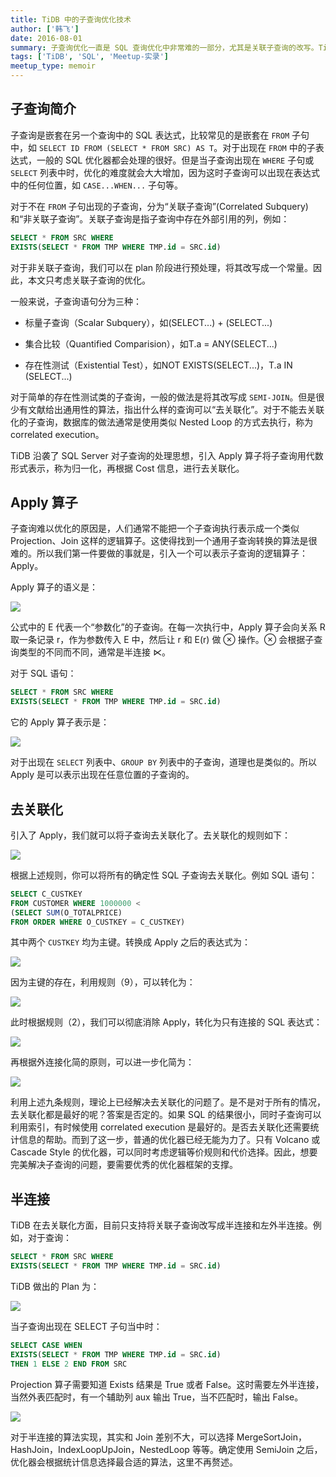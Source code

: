 ```yaml
---
title: TiDB 中的子查询优化技术
author: ['韩飞']
date: 2016-08-01
summary: 子查询优化一直是 SQL 查询优化中非常难的一部分，尤其是关联子查询的改写。TiDB 为了兼容 MySQL，允许用户在任何位置编写子查询。对于非关联子查询，TiDB 会对其进行提前求值，对于关联子查询，TiDB 会尽可能的对其进行去关联化，例如改写成 SemiJoin。本文会重点介绍 TiDB 对关联子查询的优化手段。
tags: ['TiDB', 'SQL', 'Meetup-实录']
meetup_type: memoir
---
```


## 子查询简介

子查询是嵌套在另一个查询中的 SQL 表达式，比较常见的是嵌套在 `FROM` 子句中，如
    `SELECT ID FROM (SELECT * FROM SRC) AS T`。对于出现在 `FROM` 中的子表达式，一般的 SQL 优化器都会处理的很好。但是当子查询出现在 `WHERE` 子句或 `SELECT` 列表中时，优化的难度就会大大增加，因为这时子查询可以出现在表达式中的任何位置，如 `CASE...WHEN...` 子句等。

对于不在 `FROM` 子句出现的子查询，分为“关联子查询”(Correlated Subquery) 和“非关联子查询”。关联子查询是指子查询中存在外部引用的列，例如：

```sql
SELECT * FROM SRC WHERE
EXISTS(SELECT * FROM TMP WHERE TMP.id = SRC.id)
```
对于非关联子查询，我们可以在 plan 阶段进行预处理，将其改写成一个常量。因此，本文只考虑关联子查询的优化。

一般来说，子查询语句分为三种：

+ 标量子查询（Scalar Subquery），如(SELECT...) + (SELECT...)

+ 集合比较（Quantified Comparision），如T.a = ANY(SELECT...)

+ 存在性测试（Existential Test），如NOT EXISTS(SELECT...)，T.a IN (SELECT...)

对于简单的存在性测试类的子查询，一般的做法是将其改写成 `SEMI-JOIN`。但是很少有文献给出通用性的算法，指出什么样的查询可以“去关联化”。对于不能去关联化的子查询，数据库的做法通常是使用类似 Nested Loop 的方式去执行，称为 correlated execution。

TiDB 沿袭了 SQL Server 对子查询的处理思想，引入 Apply 算子将子查询用代数形式表示，称为归一化，再根据 Cost 信息，进行去关联化。

## Apply 算子

子查询难以优化的原因是，人们通常不能把一个子查询执行表示成一个类似 Projection、Join 这样的逻辑算子。这使得找到一个通用子查询转换的算法是很难的。所以我们第一件要做的事就是，引入一个可以表示子查询的逻辑算子：Apply。

Apply 算子的语义是：

![](http://static.zybuluo.com/zyytop/d33ip11f4i69dbosfxdsir1m/1.png)

公式中的 E 代表一个“参数化”的子查询。在每一次执行中，Apply 算子会向关系 R 取一条记录 r，作为参数传入 E 中，然后让 r 和 E(r) 做 ⊗ 操作。⊗ 会根据子查询类型的不同而不同，通常是半连接 ⋉。

对于 SQL 语句：

```sql
SELECT * FROM SRC WHERE
EXISTS(SELECT * FROM TMP WHERE TMP.id = SRC.id)
```
它的 Apply 算子表示是：

![](http://static.zybuluo.com/zyytop/j3bd2utrbeqeaw4hr43ydpxd/2.png)

对于出现在 `SELECT` 列表中、`GROUP BY` 列表中的子查询，道理也是类似的。所以 Apply 是可以表示出现在任意位置的子查询的。

## 去关联化

引入了 Apply，我们就可以将子查询去关联化了。去关联化的规则如下：

![](http://static.zybuluo.com/zyytop/4ehtrm40su82a1zfr35k8cq2/3.png)

根据上述规则，你可以将所有的确定性 SQL 子查询去关联化。例如 SQL 语句：

```sql
SELECT C_CUSTKEY
FROM CUSTOMER WHERE 1000000 <
(SELECT SUM(O_TOTALPRICE)
FROM ORDER WHERE O_CUSTKEY = C_CUSTKEY)
```

其中两个 `CUSTKEY` 均为主键。转换成 Apply 之后的表达式为：

![](http://static.zybuluo.com/zyytop/y6o28jwzzn1dnnx4sbfa3q8j/4.png)

因为主键的存在，利用规则（9），可以转化为：

![](http://static.zybuluo.com/zyytop/nhwbswuiwwybhdj2qj8r90i6/5.png)

此时根据规则（2），我们可以彻底消除 Apply，转化为只有连接的 SQL 表达式：

![](http://static.zybuluo.com/zyytop/dtwp9s0xcqzfn8qf9zzi6sn1/6.png)

再根据外连接化简的原则，可以进一步化简为：

![](http://static.zybuluo.com/zyytop/m5eci39o6eyqeucgvzp561xl/7.png)

利用上述九条规则，理论上已经解决去关联化的问题了。是不是对于所有的情况，去关联化都是最好的呢？答案是否定的。如果 SQL 的结果很小，同时子查询可以利用索引，有时候使用 correlated execution 是最好的。是否去关联化还需要统计信息的帮助。而到了这一步，普通的优化器已经无能为力了。只有 Volcano 或 Cascade Style 的优化器，可以同时考虑逻辑等价规则和代价选择。因此，想要完美解决子查询的问题，要需要优秀的优化器框架的支撑。

## 半连接

TiDB 在去关联化方面，目前只支持将关联子查询改写成半连接和左外半连接。例如，对于查询：

```sql
SELECT * FROM SRC WHERE
EXISTS(SELECT * FROM TMP WHERE TMP.id = SRC.id)
```

TiDB 做出的 Plan 为：

![](http://static.zybuluo.com/zyytop/yuw7v761re6dclra4lvpg3bi/8.png)

当子查询出现在 SELECT 子句当中时：

```sql
SELECT CASE WHEN
EXISTS(SELECT * FROM TMP WHERE TMP.id = SRC.id)
THEN 1 ELSE 2 END FROM SRC
```

Projection 算子需要知道 Exists 结果是 True 或者 False。这时需要左外半连接，当然外表匹配时，有一个辅助列 aux 输出 True，当不匹配时，输出 False。

![](http://static.zybuluo.com/zyytop/2klgi6syt4e8tlzawxd32c07/9.png)

对于半连接的算法实现，其实和 Join 差别不大，可以选择 MergeSortJoin，HashJoin，IndexLoopUpJoin，NestedLoop 等等。确定使用 SemiJoin 之后，优化器会根据统计信息选择最合适的算法，这里不再赘述。
